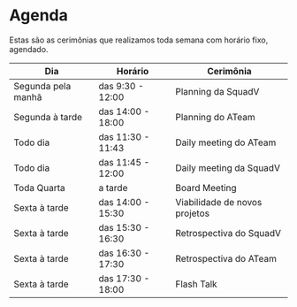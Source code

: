 # Agenda

Estas são as cerimônias que realizamos toda semana com horário fixo, agendado.

| Dia                | Horário           | Cerimônia                      |
| ------------------ | ----------------- | ------------------------------ |
| Segunda pela manhã | das 9:30 - 12:00  | Planning da SquadV             |
| Segunda à tarde    | das 14:00 - 18:00 | Planning do ATeam              |
| Todo dia           | das 11:30 - 11:43 | Daily meeting do ATeam         |
| Todo dia           | das 11:45 - 12:00 | Daily meeting da SquadV        |
| Toda Quarta        | a tarde           | Board Meeting                  |
| Sexta à tarde      | das 14:00 - 15:30 | Viabilidade de novos projetos  |
| Sexta à tarde      | das 15:30 - 16:30 | Retrospectiva do SquadV        |
| Sexta à tarde      | das 16:30 - 17:30 | Retrospectiva do ATeam         |
| Sexta à tarde      | das 17:30 - 18:00 | Flash Talk                     |
